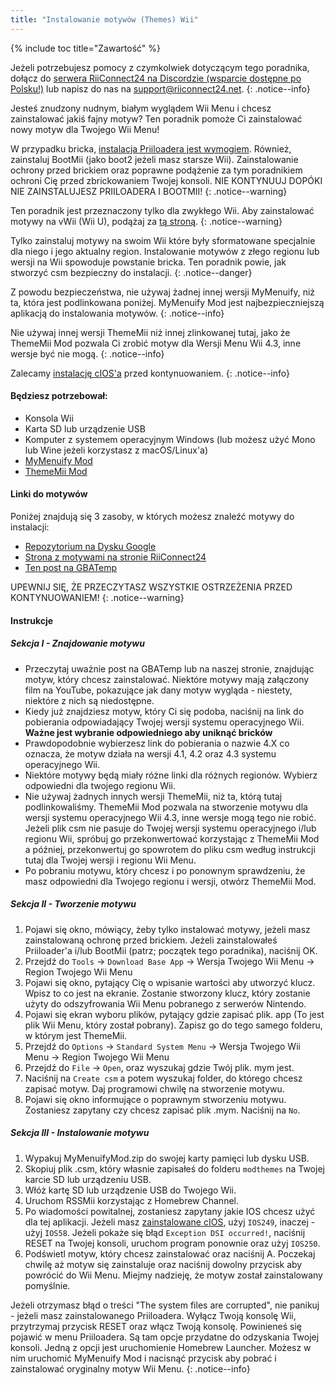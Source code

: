 ```yaml
---
title: "Instalowanie motywów (Themes) Wii"
---
```


{% include toc title="Zawartość" %}

Jeżeli potrzebujesz pomocy z czymkolwiek dotyczącym tego poradnika, dołącz do [serwera RiiConnect24 na Discordzie (wsparcie dostępne po Polsku!)](https://discord.gg/rc24) lub napisz do nas na [support@riiconnect24.net](mailto:support@riiconnect24.net).
{: .notice--info}

Jesteś znudzony nudnym, białym wyglądem Wii Menu i chcesz zainstalować jakiś fajny motyw? Ten poradnik pomoże Ci zainstalować nowy motyw dla Twojego Wii Menu!

W przypadku bricka, [instalacja Priiloadera jest wymogiem](priiloader). Również, zainstaluj BootMii (jako boot2 jeżeli masz starsze Wii). Zainstalowanie ochrony przed brickiem oraz poprawne podążenie za tym poradnikiem ochroni Cię przed zbrickowaniem Twojej konsoli. NIE KONTYNUUJ DOPÓKI NIE ZAINSTALUJESZ PRIILOADERA I BOOTMII!
{: .notice--warning}

Ten poradnik jest przeznaczony tylko dla zwykłego Wii. Aby zainstalować motywy na vWii (Wii U), podążaj za [tą stroną](themes-vwii).
{: .notice--warning}

Tylko zainstaluj motywy na swoim Wii które były sformatowane specjalnie dla niego i jego aktualny region. Instalowanie motywów z złego regionu lub wersji na Wii spowoduje powstanie bricka. Ten poradnik powie, jak stworzyć csm bezpieczny do instalacji.
{: .notice--danger}

Z powodu bezpieczeństwa, nie używaj żadnej innej wersji MyMenuify, niż ta, która jest podlinkowana poniżej. MyMenuify Mod jest najbezpieczniejszą aplikacją do instalowania motywów.
{: .notice--info}

Nie używaj innej wersji ThemeMii niż innej zlinkowanej tutaj, jako że ThemeMii Mod pozwala Ci zrobić motyw dla Wersji Menu Wii 4.3, inne wersje być nie mogą.
{: .notice--info}

Zalecamy [instalację cIOS'a](cios) przed kontynuowaniem.
{: .notice--info}

#### Będziesz potrzebował:

* Konsola Wii
* Karta SD lub urządzenie USB
* Komputer z systemem operacyjnym Windows (lub możesz użyć Mono lub Wine jeżeli korzystasz z macOS/Linux'a)
* [MyMenuify Mod](https://hbb1.oscwii.org/hbb/MyMenuifyMod/MyMenuifyMod.zip)
* [ThemeMii Mod](/assets/files/New_Thememii_MOD.rar)

#### Linki do motywów

Poniżej znajdują się 3 zasoby, w których możesz znaleźć motywy do instalacji:

* [Repozytorium na Dysku Google](https://drive.google.com/drive/folders/19tyeVQ--bJ0ZUTNg5yvAGvc3G4-euEpm?usp=sharing)
* [Strona z motywami na stronie RiiConnect24](https://rc24.xyz/goodies/themes/)
* [Ten post na GBATemp](https://gbatemp.net/threads/wii-theme-team-creations-v2.336596/)

UPEWNIJ SIĘ, ŻE PRZECZYTASZ WSZYSTKIE OSTRZEŻENIA PRZED KONTYNUOWANIEM!
{: .notice--warning}

#### Instrukcje

##### Sekcja I - Znajdowanie motywu

* Przeczytaj uważnie post na GBATemp lub na naszej stronie, znajdując motyw, który chcesz zainstalować. Niektóre motywy mają załączony film na YouTube, pokazujące jak dany motyw wygląda - niestety, niektóre z nich są niedostępne.
* Kiedy już znajdziesz motyw, który Ci się podoba, naciśnij na link do pobierania odpowiadający Twojej wersji systemu operacyjnego Wii. **Ważne jest wybranie odpowiedniego aby uniknąć bricków**
* Prawdopodobnie wybierzesz link do pobierania o nazwie 4.X co oznacza, że motyw działa na wersji 4.1, 4.2 oraz 4.3 systemu operacyjnego Wii.
* Niektóre motywy będą miały różne linki dla różnych regionów. Wybierz odpowiedni dla twojego regionu Wii.
* Nie używaj żadnych innych wersji ThemeMii, niż ta, którą tutaj podlinkowaliśmy. ThemeMii Mod pozwala na stworzenie motywu dla wersji systemu operacyjnego Wii 4.3, inne wersje mogą tego nie robić. Jeżeli plik csm nie pasuje do Twojej wersji systemu operacyjnego i/lub regionu Wii, spróbuj go przekonwertować korzystając z ThemeMii Mod a później, przekonwertuj go spowrotem do pliku csm według instrukcji tutaj dla Twojej wersji i regionu Wii Menu.
* Po pobraniu motywu, który chcesz i po ponownym sprawdzeniu, że masz odpowiedni dla Twojego regionu i wersji, otwórz ThemeMii Mod.

##### Sekcja II - Tworzenie motywu

1. Pojawi się okno, mówiący, żeby tylko instalować motywy, jeżeli masz zainstalowaną ochronę przed brickiem. Jeżeli zainstalowałeś Priiloader'a i/lub BootMii (patrz; początek tego poradnika), naciśnij OK.
2. Przejdź do `Tools` -> `Download Base App` -> Wersja Twojego Wii Menu -> Region Twojego Wii Menu
3. Pojawi się okno, pytający Cię o wpisanie wartości aby utworzyć klucz. Wpisz to co jest na ekranie. Zostanie stworzony klucz, który zostanie użyty do odszyfrowania Wii Menu pobranego z serwerów Nintendo.
4. Pojawi się ekran wyboru plików, pytający gdzie zapisać plik. app (To jest plik Wii Menu, który został pobrany). Zapisz go do tego samego folderu, w którym jest ThemeMii.
5. Przejdź do `Options` -> `Standard System Menu` -> Wersja Twojego Wii Menu -> Region Twojego Wii Menu
6. Przejdź do `File` -> `Open`, oraz wyszukaj gdzie Twój plik. mym jest.
7. Naciśnij na `Create csm` a potem wyszukaj folder, do którego chcesz zapisać motyw. Daj programowi chwilę na stworzenie motywu.
8. Pojawi się okno informujące o poprawnym stworzeniu motywu. Zostaniesz zapytany czy chcesz zapisać plik .mym. Naciśnij na `No`.

##### Sekcja III - Instalowanie motywu

1. Wypakuj MyMenuifyMod.zip do swojej karty pamięci lub dysku USB.
2. Skopiuj plik .csm, który własnie zapisałeś do folderu `modthemes` na Twojej karcie SD lub urządzeniu USB.
3. Włóż kartę SD lub urządzenie USB do Twojego Wii.
4. Uruchom RSSMii korzystając z Homebrew Channel.
5. Po wiadomości powitalnej, zostaniesz zapytany jakie IOS chcesz użyć dla tej aplikacji. Jeżeli masz [zainstalowane cIOS](cios), użyj `IOS249`, inaczej - użyj `IOS58`. Jeżeli pokaże się błąd `Exception DSI occurred!`, naciśnij RESET na Twojej konsoli, uruchom program ponownie oraz użyj `IOS250`.
6. Podświetl motyw, który chcesz zainstalować oraz naciśnij A. Poczekaj chwilę aż motyw się zainstaluje oraz naciśnij dowolny przycisk aby powrócić do Wii Menu. Miejmy nadzieję, że motyw został zainstalowany pomyślnie.

Jeżeli otrzymasz błąd o treści "The system files are corrupted", nie panikuj - jeżeli masz zainstalowanego Priiloadera. Wyłącz Twoją konsolę Wii, przytrzymaj przycisk RESET oraz włącz Twoją konsolę. Powinieneś się pojawić w menu Priiloadera. Są tam opcje przydatne do odzyskania Twojej konsoli. Jedną z opcji jest uruchomienie Homebrew Launcher. Możesz w nim uruchomić MyMenuify Mod i nacisnąć przycisk aby pobrać i zainstalować oryginalny motyw Wii Menu.
{: .notice--info}
